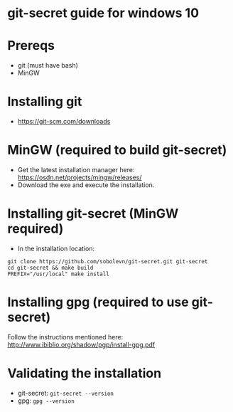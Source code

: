 # git-secret guide for windows 10

# Prereqs
- git (must have bash)  
- MinGW

# Installing git
- https://git-scm.com/downloads

# MinGW (required to build git-secret)
- Get the latest installation manager here: https://osdn.net/projects/mingw/releases/
- Download the exe and execute the installation.

# Installing git-secret (MinGW required)
- In the installation location:
```
git clone https://github.com/sobolevn/git-secret.git git-secret
cd git-secret && make build
PREFIX="/usr/local" make install
```

# Installing gpg (required to use git-secret)
Follow the instructions mentioned here: http://www.ibiblio.org/shadow/pgp/install-gpg.pdf

# Validating the installation
- git-secret: `git-secret --version`
- gpg: `gpg --version`
